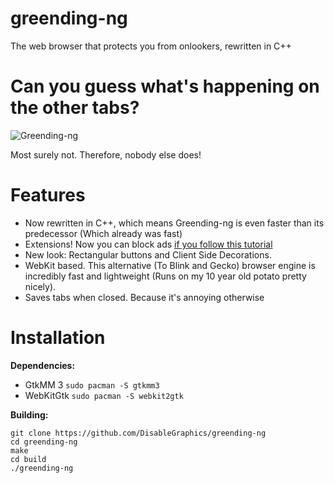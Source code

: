# greending-ng
The web browser that protects you from onlookers, rewritten in C++

# Can you guess what's happening on the other tabs?

![Greending-ng](https://user-images.githubusercontent.com/48135147/163360614-1e6345bb-1481-407d-a938-37d9ee336866.png)

Most surely not. Therefore, nobody else does!

# Features
- Now rewritten in C++, which means Greending-ng is even faster than its predecessor (Which already was fast)
- Extensions! Now you can block ads <a href=adblock.md>if you follow this tutorial</a>
- New look: Rectangular buttons and Client Side Decorations.
- WebKit based. This alternative (To Blink and Gecko) browser engine is incredibly fast and lightweight (Runs on my 10 year old potato pretty nicely). 
- Saves tabs when closed. Because it's annoying otherwise 

# Installation
**Dependencies:**
- GtkMM 3 `sudo pacman -S gtkmm3`
- WebKitGtk `sudo pacman -S webkit2gtk`

**Building:**
```
git clone https://github.com/DisableGraphics/greending-ng
cd greending-ng
make
cd build
./greending-ng
```
